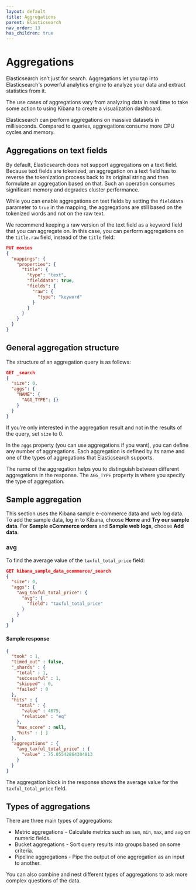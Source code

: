 ```yaml
---
layout: default
title: Aggregations
parent: Elasticsearch
nav_order: 13
has_children: true
---
```


# Aggregations

Elasticsearch isn’t just for search. Aggregations let you tap into Elasticsearch's powerful analytics engine to analyze your data and extract statistics from it.

The use cases of aggregations vary from analyzing data in real time to take some action to using Kibana to create a visualization dashboard.

Elasticsearch can perform aggregations on massive datasets in milliseconds. Compared to queries, aggregations consume more CPU cycles and memory.

## Aggregations on text fields

By default, Elasticsearch does not support aggregations on a text field.
Because text fields are tokenized, an aggregation on a text field has to reverse the tokenization process back to its original string and then formulate an aggregation based on that. Such an operation consumes significant memory and degrades cluster performance.

While you can enable aggregations on text fields by setting the `fielddata` parameter to `true` in the mapping, the aggregations are still based on the tokenized words and not on the raw text.

We recommend keeping a raw version of the text field as a keyword field that you can aggregate on.
In this case, you can perform aggregations on the `title.raw` field, instead of the `title` field:

```json
PUT movies
{
  "mappings": {
    "properties": {
      "title": {
        "type": "text",
        "fielddata": true,
        "fields": {
          "raw": {
            "type": "keyword"
          }
        }
      }
    }
  }
}
```

## General aggregation structure

The structure of an aggregation query is as follows:

```json
GET _search
{
  "size": 0,
  "aggs": {
    "NAME": {
      "AGG_TYPE": {}
    }
  }
}
```

If you’re only interested in the aggregation result and not in the results of the query, set `size` to 0.

In the `aggs` property (you can use aggregations if you want), you can define any number of aggregations.
Each aggregation is defined by its name and one of the types of aggregations that Elasticsearch supports.

The name of the aggregation helps you to distinguish between different aggregations in the response.
The `AGG_TYPE` property is where you specify the type of aggregation.

## Sample aggregation

This section uses the Kibana sample e-commerce data and web log data. To add the sample data, log in to Kibana, choose **Home** and **Try our sample data**. For **Sample eCommerce orders** and **Sample web logs**, choose **Add data**.

### avg

To find the average value of the `taxful_total_price` field:

```json
GET kibana_sample_data_ecommerce/_search
{
  "size": 0,
  "aggs": {
    "avg_taxful_total_price": {
      "avg": {
        "field": "taxful_total_price"
      }
    }
  }
}
```

#### Sample response

```json
{
  "took" : 1,
  "timed_out" : false,
  "_shards" : {
    "total" : 1,
    "successful" : 1,
    "skipped" : 0,
    "failed" : 0
  },
  "hits" : {
    "total" : {
      "value" : 4675,
      "relation" : "eq"
    },
    "max_score" : null,
    "hits" : [ ]
  },
  "aggregations" : {
    "avg_taxful_total_price" : {
      "value" : 75.05542864304813
    }
  }
}
```

The aggregation block in the response shows the average value for the `taxful_total_price` field.

## Types of aggregations

There are three main types of aggregations:

- Metric aggregations - Calculate metrics such as `sum`, `min`, `max`, and `avg` on numeric fields.
- Bucket aggregations - Sort query results into groups based on some criteria.
- Pipeline aggregations - Pipe the output of one aggregation as an input to another.

You can also combine and nest different types of aggregations to ask more complex questions of the data.
